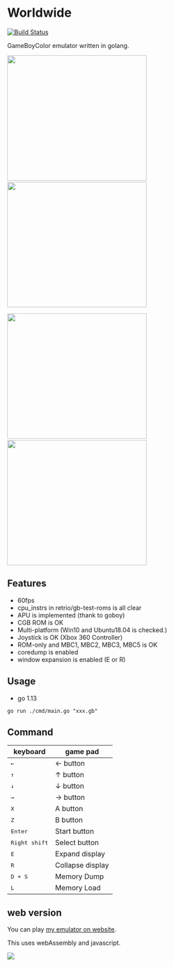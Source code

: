 # Worldwide
[![Build Status](https://travis-ci.com/Akatsuki-py/Worldwide.svg?branch=master)](https://travis-ci.com/Akatsuki-py/Worldwide)

GameBoyColor emulator written in golang.

<img src="https://imgur.com/cFugCTA.gif" width="320" height="288">&nbsp;&nbsp;&nbsp;&nbsp;&nbsp;&nbsp;&nbsp;&nbsp;&nbsp;&nbsp;&nbsp;<img src="https://imgur.com/8YR987D.png" width="320" height="288">


<img src="https://imgur.com/8eDP0un.png" width="320" height="288">&nbsp;&nbsp;&nbsp;&nbsp;&nbsp;&nbsp;&nbsp;&nbsp;&nbsp;&nbsp;&nbsp;<img src="https://imgur.com/2zwsb84.png" width="320" height="288">

## Features

- 60fps
- cpu_instrs in retrio/gb-test-roms is all clear
- APU is implemented (thank to goboy)
- CGB ROM is OK
- Multi-platform (Win10 and Ubuntu18.04 is checked.)
- Joystick is OK (Xbox 360 Controller)
- ROM-only and MBC1, MBC2, MBC3, MBC5 is OK
- coredump is enabled
- window expansion is enabled (E or R)

## Usage

- go 1.13

```
go run ./cmd/main.go "xxx.gb"
```

## Command 

| keyboard             | game pad      |
| -------------------- | ------------- |
| <kbd>&larr;</kbd>    | &larr; button |
| <kbd>&uarr;</kbd>    | &uarr; button |
| <kbd>&darr;</kbd>    | &darr; button |
| <kbd>&rarr;</kbd>    | &rarr; button |
| <kbd>X</kbd>         | A button      |
| <kbd>Z</kbd>         | B button      |
| <kbd>Enter</kbd>     | Start button  |
| <kbd>Right shift</kbd> | Select button |
| <kbd>E</kbd>         | Expand display  |
| <kbd>R</kbd>         | Collapse display |
| <kbd>D + S</kbd>     | Memory Dump  |
| <kbd>L</kbd>         | Memory Load |

## web version

You can play [my emulator on website](https://akatsuki-py.github.io/Worldwide/).

This uses webAssembly and javascript.

<img src="https://imgur.com/7ZJxQIu.png">

